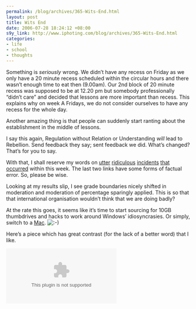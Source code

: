 ```yaml
--- 
permalink: /blog/archives/365-Wits-End.html
layout: post
title: Wits End
date: 2006-07-28 18:24:12 +08:00
s9y_link: http://www.iphoting.com/blog/archives/365-Wits-End.html
categories: 
- life
- school
- thoughts
---
```

<p class="whiteline"><p>Something is <em>seriously</em> wrong. We didn&#8217;t have any recess on Friday as we only have a 20 minute recess scheduled within the circular hours and there wasn&#8217;t enough time to eat then (9.00am). Our 2nd block of 20 minute recess was supposed to be at 12.20 pm but somebody professionally &#8220;didn&#8217;t care&#8221; and decided that lessons are more important than recess. This explains why on week A Fridays, we do not consider ourselves to have any recess for the whole day.</p>
</p><p class="whiteline"><p>Another amazing thing is that people can suddenly start ranting about the establishment in the middle of lessons.</p>
</p><p class="whiteline"><p>I say this again, Regulation without Relation or Understanding <em>will</em> lead to Rebellion. Send feedback they say; sent feedback we did. What&#8217;s changed? That&#8217;s for you to say.</p>
</p><p class="whiteline"><p>With that, I shall reserve my words on <a onclick="_gaq.push(['_trackPageview', '/extlink/jokerus2001.blogspot.com/2006/07/mera-and-hippocrates.html']);"  href="http://jokerus2001.blogspot.com/2006/07/mera-and-hippocrates.html">utter</a> <a onclick="_gaq.push(['_trackPageview', '/extlink/angelicvengeance.blogspot.com/2006/07/dammit-my-nickel-sulphate-didnt-turn.html']);"  href="http://angelicvengeance.blogspot.com/2006/07/dammit-my-nickel-sulphate-didnt-turn.html">ridiculous</a> <a onclick="_gaq.push(['_trackPageview', '/extlink/mightycheesecake.blogspot.com/2006/07/dudems.html']);"  href="http://mightycheesecake.blogspot.com/2006/07/dudems.html">incidents</a> <a onclick="_gaq.push(['_trackPageview', '/extlink/forums.vr-zone.com.sg/showthread.php?t=83082']);"  href="http://forums.vr-zone.com.sg/showthread.php?t=83082">that</a> <a onclick="_gaq.push(['_trackPageview', '/extlink/talkback.stomp.com.sg/forums/showthread.php?p=23420#post23420']);"  href="http://talkback.stomp.com.sg/forums/showthread.php?p=23420#post23420">occurred</a> within this week. The last two links have some forms of factual error. So, please be wise.</p>
</p><p class="whiteline"><p>Looking at my results slip, I see grade boundaries nicely shifted in moderation and moderation of percentage sparingly applied. This is so that that international organisation wouldn&#8217;t think that we are doing badly?</p>
</p><p class="whiteline"><p>At the rate this goes, it seems like it&#8217;s time to start sourcing for 10GB thumbdrives and hacks to work around Windows&#8217; idiosyncrasies. Or simply, switch to a <a onclick="_gaq.push(['_trackPageview', '/extlink/www.apple.com/getamac/']);"  href="http://www.apple.com/getamac/">Mac</a>. <img src="http://static-s3.iphoting.com/blog/templates/default/img/emoticons/smile.png" alt=":-)" style="display: inline; vertical-align: bottom;" class="emoticon" /></p>
</p><p class="break"><p>Here&#8217;s a piece which has great contrast (for the lack of a better word) that I like.</p><p class="break"><embed src="http://video.google.com/googleplayer.swf?docId=-2219310962212012112"> </embed></p></p>
